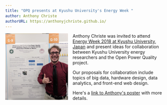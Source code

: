 ```yaml
---
title: "OPQ presents at Kyushu University's Energy Week "
author: Anthony Christe
authorURL: https://anthonyjchriste.github.io/
---
```


<div style="padding-bottom: 50px">
<img style="margin-right: 15px; margin-bottom: 10px; float: left" src="/docs/assets/people/anthony-energy-week-2018.jpg" width="200px">

Anthony Christe was invited to attend [Energy Week 2018 at Kyushu University, Japan](http://www.congre.co.jp/q-pit2018/eng/index.html) and present ideas for collaboration between Kyushu University energy researchers and the Open Power Quality project. 

Our proposals for collaboration include topics of big data, hardware design, data analytics, and front-end web design.

Here's a [link to Anthony's poster](https://github.com/openpowerquality/energy-week-2018/blob/master/energy-week-2018.pdf) with more details. 

</div>

 

